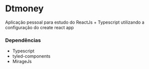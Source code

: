 # Dtmoney
Aplicação pessoal para estudo do ReactJs + Typescript utilizando a configuração do create react app


### Dependências

- Typescript
- tyled-components
- MirageJs